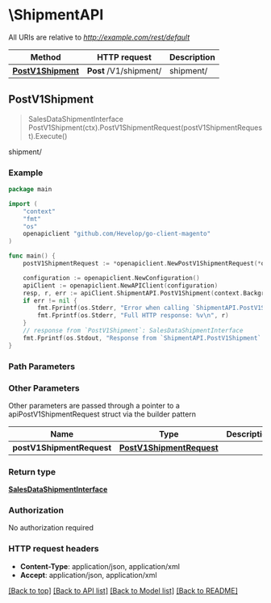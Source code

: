 # \ShipmentAPI

All URIs are relative to *http://example.com/rest/default*

Method | HTTP request | Description
------------- | ------------- | -------------
[**PostV1Shipment**](ShipmentAPI.md#PostV1Shipment) | **Post** /V1/shipment/ | shipment/



## PostV1Shipment

> SalesDataShipmentInterface PostV1Shipment(ctx).PostV1ShipmentRequest(postV1ShipmentRequest).Execute()

shipment/



### Example

```go
package main

import (
	"context"
	"fmt"
	"os"
	openapiclient "github.com/Hevelop/go-client-magento"
)

func main() {
	postV1ShipmentRequest := *openapiclient.NewPostV1ShipmentRequest(*openapiclient.NewSalesDataShipmentInterface(int32(123), []openapiclient.SalesDataShipmentItemInterface{*openapiclient.NewSalesDataShipmentItemInterface(int32(123), float32(123))}, []openapiclient.SalesDataShipmentTrackInterface{*openapiclient.NewSalesDataShipmentTrackInterface(int32(123), int32(123), float32(123), float32(123), "Description_example", "TrackNumber_example", "Title_example", "CarrierCode_example")}, []openapiclient.SalesDataShipmentCommentInterface{*openapiclient.NewSalesDataShipmentCommentInterface(int32(123), int32(123), "Comment_example", int32(123))})) // PostV1ShipmentRequest |  (optional)

	configuration := openapiclient.NewConfiguration()
	apiClient := openapiclient.NewAPIClient(configuration)
	resp, r, err := apiClient.ShipmentAPI.PostV1Shipment(context.Background()).PostV1ShipmentRequest(postV1ShipmentRequest).Execute()
	if err != nil {
		fmt.Fprintf(os.Stderr, "Error when calling `ShipmentAPI.PostV1Shipment``: %v\n", err)
		fmt.Fprintf(os.Stderr, "Full HTTP response: %v\n", r)
	}
	// response from `PostV1Shipment`: SalesDataShipmentInterface
	fmt.Fprintf(os.Stdout, "Response from `ShipmentAPI.PostV1Shipment`: %v\n", resp)
}
```

### Path Parameters



### Other Parameters

Other parameters are passed through a pointer to a apiPostV1ShipmentRequest struct via the builder pattern


Name | Type | Description  | Notes
------------- | ------------- | ------------- | -------------
 **postV1ShipmentRequest** | [**PostV1ShipmentRequest**](PostV1ShipmentRequest.md) |  | 

### Return type

[**SalesDataShipmentInterface**](SalesDataShipmentInterface.md)

### Authorization

No authorization required

### HTTP request headers

- **Content-Type**: application/json, application/xml
- **Accept**: application/json, application/xml

[[Back to top]](#) [[Back to API list]](../README.md#documentation-for-api-endpoints)
[[Back to Model list]](../README.md#documentation-for-models)
[[Back to README]](../README.md)

